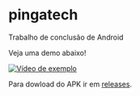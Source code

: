# pingatech

Trabalho de conclusão de Android

Veja uma demo abaixo!

[![Vídeo de exemplo](https://img.youtube.com/vi/ymZvb2nB-Zk/0.jpg)](https://www.youtube.com/watch?v=ymZvb2nB-Zk)

Para dowload do APK ir em [releases](https://github.com/jafferveronezi/pingatech/releases).
